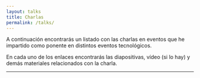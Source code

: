 ```yaml
---
layout: talks
title: Charlas
permalink: /talks/
---
```

A continuación encontrarás un listado con las charlas en eventos que he 
impartido como ponente en distintos eventos tecnológicos. 

En cada uno de los enlaces encontrarás las diapositivas, vídeo (si lo hay) y demás
materiales relacionados con la charla.

--------------------------------
